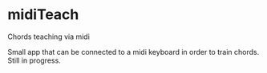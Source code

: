 # midiTeach
Chords teaching via midi  


Small app that can be connected to a midi keyboard in order to train chords.
Still in progress.
